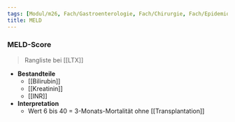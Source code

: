 ```yaml
---
tags: [Modul/m26, Fach/Gastroenterologie, Fach/Chirurgie, Fach/Epidemiologie]
title: MELD
---
```

### MELD-Score
  > Rangliste bei [[LTX]]
- **Bestandteile**
	- [[Bilirubin]]
	- [[Kreatinin]]
	- [[INR]]
- **Interpretation**
	- Wert 6 bis 40 = 3-Monats-Mortalität ohne [[Transplantation]]